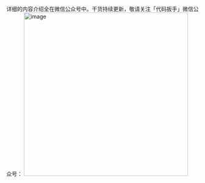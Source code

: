 详细的内容介绍全在微信公众号中。干货持续更新，敬请关注「代码扳手」微信公众号：
<img width="430" height="430" alt="image" src="https://github.com/user-attachments/assets/bf5948e8-5d4f-431e-b1b3-e80a135630a8" />
